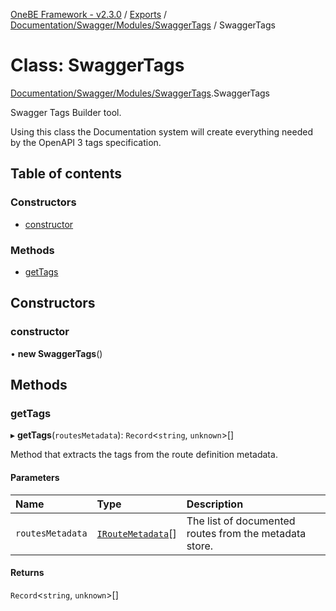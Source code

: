 [OneBE Framework - v2.3.0](../README.md) / [Exports](../modules.md) / [Documentation/Swagger/Modules/SwaggerTags](../modules/Documentation_Swagger_Modules_SwaggerTags.md) / SwaggerTags

# Class: SwaggerTags

[Documentation/Swagger/Modules/SwaggerTags](../modules/Documentation_Swagger_Modules_SwaggerTags.md).SwaggerTags

Swagger Tags Builder tool.

Using this class the Documentation system will create everything needed
by the OpenAPI 3 tags specification.

## Table of contents

### Constructors

- [constructor](Documentation_Swagger_Modules_SwaggerTags.SwaggerTags.md#constructor)

### Methods

- [getTags](Documentation_Swagger_Modules_SwaggerTags.SwaggerTags.md#gettags)

## Constructors

### constructor

• **new SwaggerTags**()

## Methods

### getTags

▸ **getTags**(`routesMetadata`): `Record`<`string`, `unknown`\>[]

Method that extracts the tags from the route definition metadata.

#### Parameters

| Name | Type | Description |
| :------ | :------ | :------ |
| `routesMetadata` | [`IRouteMetadata`](../interfaces/Documentation_Definition_RouteMetadata.IRouteMetadata.md)[] | The list of documented routes from the metadata store. |

#### Returns

`Record`<`string`, `unknown`\>[]
